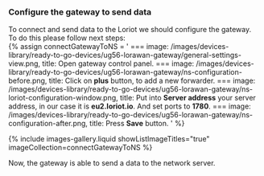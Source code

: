 ### Configure the gateway to send data

To connect and send data to the Loriot we should configure the gateway.  
To do this please follow next steps:  
{% assign connectGatewayToNS = '
    ===
        image: /images/devices-library/ready-to-go-devices/ug56-lorawan-gateway/general-settings-view.png,
        title: Open gateway control panel.
    ===
        image: /images/devices-library/ready-to-go-devices/ug56-lorawan-gateway/ns-configuration-before.png,
        title: Click on **plus** button, to add a new forwarder.
    ===
        image: /images/devices-library/ready-to-go-devices/ug56-lorawan-gateway/ns-loriot-configuration-window.png,
        title: Put into **Server address** your server address, in our case it is **eu2.loriot.io**. And set ports to **1780**.
    ===
        image: /images/devices-library/ready-to-go-devices/ug56-lorawan-gateway/ns-configuration-after.png,
        title: Press **Save** button.
'
%}

{% include images-gallery.liquid showListImageTitles="true" imageCollection=connectGatewayToNS %}

Now, the gateway is able to send a data to the network server.  
